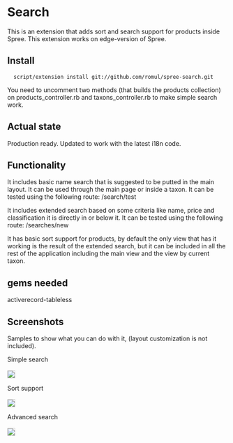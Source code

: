 # Search

This is an extension that adds sort and search support for products inside Spree.
This extension works on edge-version of Spree.

## Install
      script/extension install git://github.com/romul/spree-search.git

You need to uncomment two methods (that builds the products collection) on products_controller.rb and taxons_controller.rb to make simple search work.

## Actual state
Production ready. Updated to work with the latest i18n code.

## Functionality
It includes basic name search that is suggested to be putted in the main layout. It can be used through the main page or inside a taxon.
It can be tested using the following route:
/search/test

It includes extended search based on some criteria like name, price and classification it is directly in or below it.
It can be tested using the following route:
/searches/new

It has basic sort support for products, by default the only view that has it working is the result of the extended search, but it can be included in all the rest of the application including the main view and the view by current taxon.

## gems needed
activerecord-tableless

## Screenshots

Samples to show what you can do with it, (layout customization is not included).

Simple search
<br/><br/>
<img src="http://i498.photobucket.com/albums/rr350/edmundo_vn/spree-search_simple.png" style="border: 1px solid #CCC;" />

Sort support
<br/><br/>
<img src="http://i498.photobucket.com/albums/rr350/edmundo_vn/spree-search_sort.png" style="border: 1px solid #CCC;" />

Advanced search
<br/><br/>
<img src="http://i498.photobucket.com/albums/rr350/edmundo_vn/spree-search_advanced.png" style="border: 1px solid #CCC;" />

